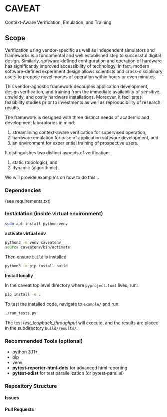 # CAVEAT
Context-Aware Verification, Emulation, and Training

## Scope

Verification using vendor-specific as well as independent simulators and frameworks is a fundamental
and well established step to successful digital design. Similarly, software-defined configuration and
operation of hardware has significantly improved accessibility of technology. In fact, modern software-defined
experiment design allows scientists and cross-disciplinary users to propose novel modes of
operation within hours or even minutes.

This vendor-agnostic framework decouples application development, design verification, and training from the immediate availability of sensitive, unwieldy, and costly hardware installations.
Moreover, it facilitates feasibility studies prior to investments as well as reproducibility of research results.

The framework is designed with three distinct needs of academic and development laboratories in mind:
1. streamlining context-aware verification for supervised operation,
2. hardware emulation for ease of application software development, and
3. an environment for experiential training of prospective users.

It distinguishes two distinct aspects of verification:
1. static (topologic), and
2. dynamic (algorithmic).

We will provide example's on how to do this...

### Dependencies
(see requirements.txt)


### Installation (inside virtual environment)
``` Bash
sudo apt install python-venv
```
**activate virtual env**
```Bash
python3 -m venv caveatenv
source caveatenv/bin/activate
```

Then ensure `build` is installed

```Bash
python3 -m pip install build
```

**Install locally**

In the caveat top level directory where `pyproject.toml` lives, run:
```Bash
pip install -e .
```

To test the installed code, navigate to `example/` and run:
```Bash
./run_tests.py
```
The test *test_loopback_throughput* will execute, and the results are placed in the subdirectory `build/results/`.


### Recommended Tools (optional)
- python 3.11+
- pip
- venv
- **pytest-reporter-html-dots** for advanced html reporting
- **pytest-xdist** for test parallelization (or pytest-parallel)


### Repository Structure

#### Issues

#### Pull Requests
